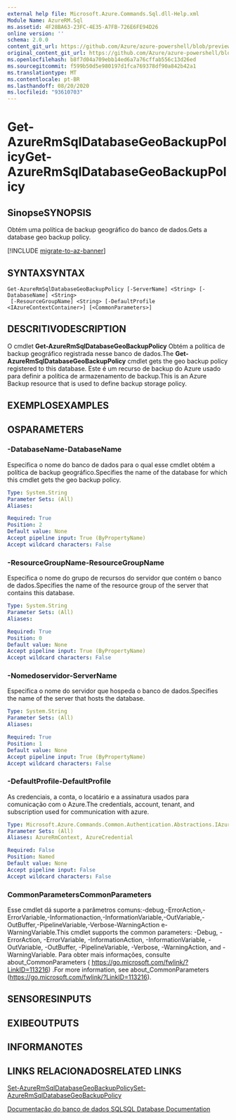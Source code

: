 ```yaml
---
external help file: Microsoft.Azure.Commands.Sql.dll-Help.xml
Module Name: AzureRM.Sql
ms.assetid: 4F28BA63-23FC-4E35-A7FB-726E6FE94D26
online version: ''
schema: 2.0.0
content_git_url: https://github.com/Azure/azure-powershell/blob/preview/src/ResourceManager/Sql/Commands.Sql/help/Get-AzureRmSqlDatabaseGeoBackupPolicy.md
original_content_git_url: https://github.com/Azure/azure-powershell/blob/preview/src/ResourceManager/Sql/Commands.Sql/help/Get-AzureRmSqlDatabaseGeoBackupPolicy.md
ms.openlocfilehash: b8f7d04a709ebb14ed6a7a76cffab556c13d26ed
ms.sourcegitcommit: f599b50d5e980197d1fca769378df90a842b42a1
ms.translationtype: MT
ms.contentlocale: pt-BR
ms.lasthandoff: 08/20/2020
ms.locfileid: "93610703"
---
```

# <span data-ttu-id="c5eff-101">Get-AzureRmSqlDatabaseGeoBackupPolicy</span><span class="sxs-lookup"><span data-stu-id="c5eff-101">Get-AzureRmSqlDatabaseGeoBackupPolicy</span></span>

## <span data-ttu-id="c5eff-102">Sinopse</span><span class="sxs-lookup"><span data-stu-id="c5eff-102">SYNOPSIS</span></span>
<span data-ttu-id="c5eff-103">Obtém uma política de backup geográfico do banco de dados.</span><span class="sxs-lookup"><span data-stu-id="c5eff-103">Gets a database geo backup policy.</span></span>

[!INCLUDE [migrate-to-az-banner](../../includes/migrate-to-az-banner.md)]

## <span data-ttu-id="c5eff-104">SYNTAX</span><span class="sxs-lookup"><span data-stu-id="c5eff-104">SYNTAX</span></span>

```
Get-AzureRmSqlDatabaseGeoBackupPolicy [-ServerName] <String> [-DatabaseName] <String>
 [-ResourceGroupName] <String> [-DefaultProfile <IAzureContextContainer>] [<CommonParameters>]
```

## <span data-ttu-id="c5eff-105">DESCRITIVO</span><span class="sxs-lookup"><span data-stu-id="c5eff-105">DESCRIPTION</span></span>
<span data-ttu-id="c5eff-106">O cmdlet **Get-AzureRmSqlDatabaseGeoBackupPolicy** Obtém a política de backup geográfico registrada nesse banco de dados.</span><span class="sxs-lookup"><span data-stu-id="c5eff-106">The **Get-AzureRmSqlDatabaseGeoBackupPolicy** cmdlet gets the geo backup policy registered to this database.</span></span>
<span data-ttu-id="c5eff-107">Este é um recurso de backup do Azure usado para definir a política de armazenamento de backup.</span><span class="sxs-lookup"><span data-stu-id="c5eff-107">This is an Azure Backup resource that is used to define backup storage policy.</span></span>

## <span data-ttu-id="c5eff-108">EXEMPLOS</span><span class="sxs-lookup"><span data-stu-id="c5eff-108">EXAMPLES</span></span>

## <span data-ttu-id="c5eff-109">OS</span><span class="sxs-lookup"><span data-stu-id="c5eff-109">PARAMETERS</span></span>

### <span data-ttu-id="c5eff-110">-DatabaseName</span><span class="sxs-lookup"><span data-stu-id="c5eff-110">-DatabaseName</span></span>
<span data-ttu-id="c5eff-111">Especifica o nome do banco de dados para o qual esse cmdlet obtém a política de backup geográfico.</span><span class="sxs-lookup"><span data-stu-id="c5eff-111">Specifies the name of the database for which this cmdlet gets the geo backup policy.</span></span>

```yaml
Type: System.String
Parameter Sets: (All)
Aliases: 

Required: True
Position: 2
Default value: None
Accept pipeline input: True (ByPropertyName)
Accept wildcard characters: False
```

### <span data-ttu-id="c5eff-112">-ResourceGroupName</span><span class="sxs-lookup"><span data-stu-id="c5eff-112">-ResourceGroupName</span></span>
<span data-ttu-id="c5eff-113">Especifica o nome do grupo de recursos do servidor que contém o banco de dados.</span><span class="sxs-lookup"><span data-stu-id="c5eff-113">Specifies the name of the resource group of the server that contains this database.</span></span>

```yaml
Type: System.String
Parameter Sets: (All)
Aliases: 

Required: True
Position: 0
Default value: None
Accept pipeline input: True (ByPropertyName)
Accept wildcard characters: False
```

### <span data-ttu-id="c5eff-114">-Nomedoservidor</span><span class="sxs-lookup"><span data-stu-id="c5eff-114">-ServerName</span></span>
<span data-ttu-id="c5eff-115">Especifica o nome do servidor que hospeda o banco de dados.</span><span class="sxs-lookup"><span data-stu-id="c5eff-115">Specifies the name of the server that hosts the database.</span></span>

```yaml
Type: System.String
Parameter Sets: (All)
Aliases: 

Required: True
Position: 1
Default value: None
Accept pipeline input: True (ByPropertyName)
Accept wildcard characters: False
```

### <span data-ttu-id="c5eff-116">-DefaultProfile</span><span class="sxs-lookup"><span data-stu-id="c5eff-116">-DefaultProfile</span></span>
<span data-ttu-id="c5eff-117">As credenciais, a conta, o locatário e a assinatura usados para comunicação com o Azure.</span><span class="sxs-lookup"><span data-stu-id="c5eff-117">The credentials, account, tenant, and subscription used for communication with azure.</span></span>

```yaml
Type: Microsoft.Azure.Commands.Common.Authentication.Abstractions.IAzureContextContainer
Parameter Sets: (All)
Aliases: AzureRmContext, AzureCredential

Required: False
Position: Named
Default value: None
Accept pipeline input: False
Accept wildcard characters: False
```

### <span data-ttu-id="c5eff-118">CommonParameters</span><span class="sxs-lookup"><span data-stu-id="c5eff-118">CommonParameters</span></span>
<span data-ttu-id="c5eff-119">Esse cmdlet dá suporte a parâmetros comuns:-debug,-ErrorAction,-ErrorVariable,-Informationaction,-InformationVariable,-OutVariable,-OutBuffer,-PipelineVariable,-Verbose-WarningAction e-WarningVariable.</span><span class="sxs-lookup"><span data-stu-id="c5eff-119">This cmdlet supports the common parameters: -Debug, -ErrorAction, -ErrorVariable, -InformationAction, -InformationVariable, -OutVariable, -OutBuffer, -PipelineVariable, -Verbose, -WarningAction, and -WarningVariable.</span></span> <span data-ttu-id="c5eff-120">Para obter mais informações, consulte about_CommonParameters ( https://go.microsoft.com/fwlink/?LinkID=113216) .</span><span class="sxs-lookup"><span data-stu-id="c5eff-120">For more information, see about_CommonParameters (https://go.microsoft.com/fwlink/?LinkID=113216).</span></span>

## <span data-ttu-id="c5eff-121">SENSORES</span><span class="sxs-lookup"><span data-stu-id="c5eff-121">INPUTS</span></span>

## <span data-ttu-id="c5eff-122">EXIBE</span><span class="sxs-lookup"><span data-stu-id="c5eff-122">OUTPUTS</span></span>

## <span data-ttu-id="c5eff-123">INFORMA</span><span class="sxs-lookup"><span data-stu-id="c5eff-123">NOTES</span></span>

## <span data-ttu-id="c5eff-124">LINKS RELACIONADOS</span><span class="sxs-lookup"><span data-stu-id="c5eff-124">RELATED LINKS</span></span>

[<span data-ttu-id="c5eff-125">Set-AzureRmSqlDatabaseGeoBackupPolicy</span><span class="sxs-lookup"><span data-stu-id="c5eff-125">Set-AzureRmSqlDatabaseGeoBackupPolicy</span></span>](./Set-AzureRmSqlDatabaseGeoBackupPolicy.md)

[<span data-ttu-id="c5eff-126">Documentação do banco de dados SQL</span><span class="sxs-lookup"><span data-stu-id="c5eff-126">SQL Database Documentation</span></span>](https://docs.microsoft.com/azure/sql-database/)
